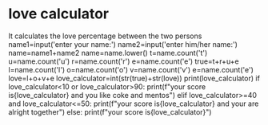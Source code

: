 # love calculator
 It calculates the love percentage between the two persons
 name1=input('enter your name:')
name2=input('enter him/her name:')
name=name1+name2
name=name.lower()
t=name.count('t')
u=name.count('u')
r=name.count('r')
e=name.count('e')
true=t+r+u+e
l=name.count('l')
o=name.count('o')
v=name.count('v')
e=name.count('e')
love=l+o+v+e
love_calculator=int(str(true)+str(love))
print(love_calculator)
if love_calculator<10 or love_calculator>90:
    print(f"your score is{love_calculator} and you like coke and mentos")
elif love_calculator>=40 and love_calculator<=50:
    print(f"your score is{love_calculator} and your are alright together")
else:
    print(f"your score is{love_calculator}")

